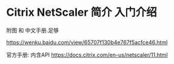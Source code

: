 # Citrix NetScaler 简介 入门介绍

附图 和 中文手册.足够

https://wenku.baidu.com/view/65707f130b4e767f5acfce46.html

官方手册: 内含API
https://docs.citrix.com/en-us/netscaler/11.html
